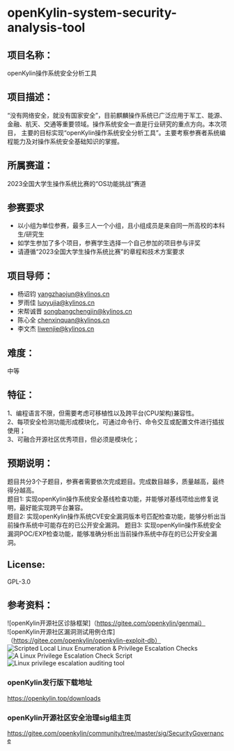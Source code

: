 # openKylin-system-security-analysis-tool

## 项目名称：
openKylin操作系统安全分析工具

## 项目描述：
“没有网络安全，就没有国家安全”，目前麒麟操作系统已广泛应用于军工、能源、金融、航天、交通等重要领域。操作系统安全一直是行业研究的重点方向。本次项目，
主要的目标实现“openKylin操作系统安全分析工具”。主要考察参赛者系统编程能力及对操作系统安全基础知识的掌握。

## 所属赛道：
2023全国大学生操作系统比赛的“OS功能挑战”赛道

## 参赛要求
* 以小组为单位参赛，最多三人一个小组，且小组成员是来自同一所高校的本科生/研究生
* 如学生参加了多个项目，参赛学生选择一个自己参加的项目参与评奖
* 请遵循“2023全国大学生操作系统比赛”的章程和技术方案要求

## 项目导师：
* 杨诏钧 yangzhaojun@kylinos.cn  
* 罗雨佳 luoyujia@kylinos.cn  
* 宋帮诚晋 songbangchengjin@kylinos.cn
* 陈心全 chenxinquan@kylinos.cn
* 李文杰 liwenjie@kylinos.cn 

## 难度：
中等
## 特征：
1、编程语言不限，但需要考虑可移植性以及跨平台(CPU架构)兼容性。  
2、每项安全检测功能形成模块化，可通过命令行、命令交互或配置文件进行插拔使用；  
3、可融合开源社区优秀项目，但必须是模块化；  

## 预期说明：
题目共分3个子题目，参赛者需要依次完成题目。完成数目越多，质量越高，最终得分越高。  
题目1:   实现openKylin操作系统安全基线检查功能，并能够对基线项给出修复说明，最好能实现跨平台兼容。  
题目2:   实现openKylin操作系统CVE安全漏洞版本号匹配检查功能，能够分析出当前操作系统中可能存在的已公开安全漏洞。
题目3:   实现openKylin操作系统安全漏洞POC/EXP检查功能，能够准确分析出当前操作系统中存在的已公开安全漏洞。 

## License:
GPL-3.0

## 参考资料：
![openKylin开源社区诊脉框架]（https://gitee.com/openkylin/genmai）  
![openKylin开源社区漏洞测试用例仓库]（https://gitee.com/openkylin/openkylin-exploit-db）  
![Scripted Local Linux Enumeration & Privilege Escalation Checks](https://github.com/rebootuser/LinEnum)  
![A Linux Privilege Escalation Check Script](https://github.com/sleventyeleven/linuxprivchecker)  
![Linux privilege escalation auditing tool](https://github.com/The-Z-Labs/linux-exploit-suggester) 

### openKylin发行版下载地址
https://openkylin.top/downloads  

### openKylin开源社区安全治理sig组主页
https://gitee.com/openkylin/community/tree/master/sig/SecurityGovernance


  

